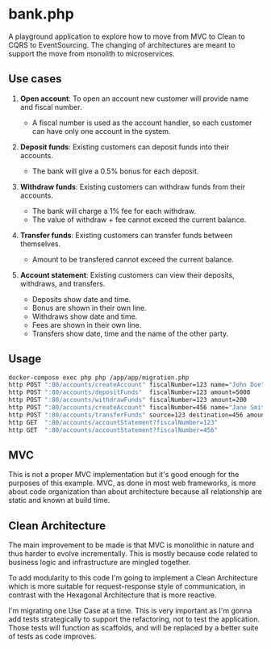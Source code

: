# bank.php

A playground application to explore how to move from MVC to Clean to CQRS to EventSourcing.
The changing of architectures are meant to support the move from monolith to microservices.

## Use cases

1. **Open account**: To open an account new customer will provide name and fiscal number.

    - A fiscal number is used as the account handler, so each customer can have only one account in the system.

2. **Deposit funds**: Existing customers can deposit funds into their accounts.
    - The bank will give a 0.5% bonus for each deposit.
3. **Withdraw funds**: Existing customers can withdraw funds from their accounts.
    - The bank will charge a 1% fee for each withdraw.
    - The value of withdraw + fee cannot exceed the current balance.
4. **Transfer funds**: Existing customers can transfer funds between themselves.
    - Amount to be transfered cannot exceed the current balance.
5. **Account statement**: Existing customers can view their deposits, withdraws, and transfers.
    - Deposits show date and time.
    - Bonus are shown in their own line.
    - Withdraws show date and time.
    - Fees are shown in their own line.
    - Transfers show date, time and the name of the other party.

## Usage

```bash
docker-compose exec php php /app/app/migration.php
http POST ":80/accounts/createAccount" fiscalNumber=123 name="John Doe"
http POST ":80/accounts/depositFunds"  fiscalNumber=123 amount=5000
http POST ":80/accounts/withdrawFunds" fiscalNumber=123 amount=200
http POST ":80/accounts/createAccount" fiscalNumber=456 name="Jane Smith"
http POST ":80/accounts/transferFunds" source=123 destination=456 amount=200
http GET  ":80/accounts/accountStatement?fiscalNumber=123"
http GET  ":80/accounts/accountStatement?fiscalNumber=456"
```

## MVC

This is not a proper MVC implementation but it's good enough for the purposes of this example. MVC, as done in most web frameworks, is more about code organization than about architecture because all relationship are static and known at build time.

## Clean Architecture

The main improvement to be made is that MVC is monolithic in nature and thus harder to evolve incrementally. This is mostly because code related to business logic and infrastructure are mingled together.

To add modularity to this code I'm going to implement a Clean Architecture which is more suitable for request-response style of communication, in contrast with the Hexagonal Architecture that is more reactive.

I'm migrating one Use Case at a time. This is very important as I'm gonna add tests strategically to support the refactoring, not to test the application. Those tests will function as scaffolds, and will be replaced by a better suite of tests as code improves.
